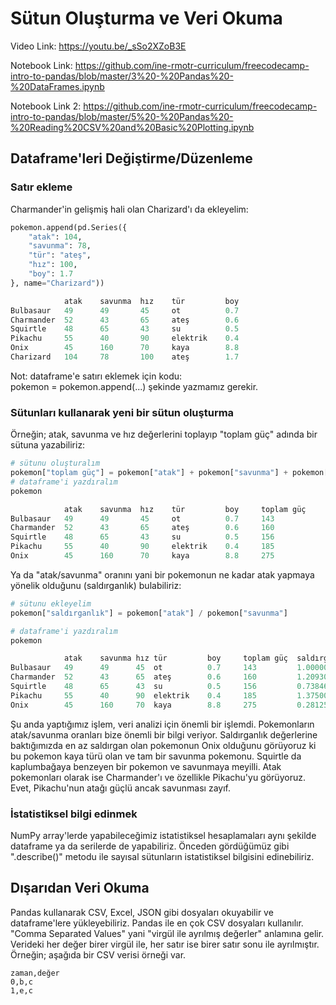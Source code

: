 # Sütun Oluşturma ve Veri Okuma

Video Link: https://youtu.be/_sSo2XZoB3E

Notebook Link: https://github.com/ine-rmotr-curriculum/freecodecamp-intro-to-pandas/blob/master/3%20-%20Pandas%20-%20DataFrames.ipynb

Notebook Link 2: https://github.com/ine-rmotr-curriculum/freecodecamp-intro-to-pandas/blob/master/5%20-%20Pandas%20-%20Reading%20CSV%20and%20Basic%20Plotting.ipynb

## Dataframe'leri Değiştirme/Düzenleme

### Satır ekleme

Charmander'in gelişmiş hali olan Charizard'ı da ekleyelim: <br>

```python
pokemon.append(pd.Series({
    "atak": 104,
    "savunma": 78,
    "tür": "ateş",
    "hız": 100,
    "boy": 1.7
}, name="Charizard"))
```

```python
	        atak	savunma	 hız	tür	        boy
Bulbasaur	49	    49	     45	    ot	        0.7
Charmander	52	    43	     65	    ateş	    0.6
Squirtle	48	    65	     43	    su	        0.5
Pikachu	    55	    40	     90	    elektrik	0.4
Onix	    45	    160	     70	    kaya	    8.8
Charizard	104	    78	     100	ateş	    1.7
```

Not: dataframe'e satırı eklemek için kodu: <br>
pokemon = pokemon.append(...) şekinde yazmamız gerekir.


### Sütunları kullanarak yeni bir sütun oluşturma

Örneğin; atak, savunma ve hız değerlerini toplayıp "toplam güç" adında bir sütuna yazabiliriz: <br>

```python
# sütunu oluşturalım
pokemon["toplam güç"] = pokemon["atak"] + pokemon["savunma"] + pokemon["hız"]
# dataframe'i yazdıralım
pokemon
```

```python
            atak	savunma	 hız	tür	        boy	    toplam güç
Bulbasaur	49	    49	     45	    ot	        0.7	    143
Charmander	52	    43	     65	    ateş	    0.6	    160
Squirtle	48	    65	     43	    su	        0.5	    156
Pikachu	    55	    40	     90	    elektrik	0.4	    185
Onix	    45	    160	     70	    kaya	    8.8	    275
```

Ya da "atak/savunma" oranını yani bir pokemonun ne kadar atak yapmaya yönelik olduğunu (saldırganlık) bulabiliriz: <br>

```python
# sütunu ekleyelim
pokemon["saldırganlık"] = pokemon["atak"] / pokemon["savunma"]

# dataframe'i yazdıralım
pokemon
```

```python
            atak	savunma	hız	tür	        boy	    toplam güç	saldırganlık
Bulbasaur	49	    49	    45	ot	        0.7	    143	        1.000000
Charmander	52	    43	    65	ateş	    0.6	    160	        1.209302
Squirtle	48	    65	    43	su	        0.5	    156	        0.738462
Pikachu	    55	    40	    90	elektrik	0.4	    185	        1.375000
Onix	    45	    160	    70	kaya	    8.8	    275	        0.281250
```

Şu anda yaptığımız işlem, veri analizi için önemli bir işlemdi. Pokemonların atak/savunma oranları bize önemli bir bilgi veriyor. Saldırganlık değerlerine baktığımızda en az saldırgan olan pokemonun Onix olduğunu görüyoruz ki bu pokemon kaya türü olan ve tam bir savunma pokemonu. Squirtle da kaplumbağaya benzeyen bir pokemon ve savunmaya meyilli. Atak pokemonları olarak ise Charmander'ı ve özellikle Pikachu'yu görüyoruz. Evet, Pikachu'nun atağı güçlü ancak savunması zayıf. <br>

### İstatistiksel bilgi edinmek

NumPy array'lerde yapabileceğimiz istatistiksel hesaplamaları aynı şekilde dataframe ya da serilerde de yapabiliriz. Önceden gördüğümüz gibi ".describe()" metodu ile sayısal sütunların istatistiksel bilgisini edinebiliriz.

## Dışarıdan Veri Okuma

Pandas kullanarak CSV, Excel, JSON gibi dosyaları okuyabilir ve dataframe'lere yükleyebiliriz. Pandas ile en çok CSV dosyaları kullanılır. "Comma Separated Values" yani "virgül ile ayrılmış değerler" anlamına gelir. Verideki her değer birer virgül ile, her satır ise birer satır sonu ile ayrılmıştır. Örneğin; aşağıda bir CSV verisi örneği var.<br>

```csv
zaman,değer
0,b,c
1,e,c
```


